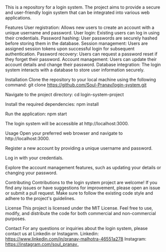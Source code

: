 This is a repository for a login system. The project aims to provide a secure and user-friendly login system that can be integrated into various web applications.

Features
User registration: Allows new users to create an account with a unique username and password.
User login: Existing users can log in using their credentials.
Password hashing: User passwords are securely hashed before storing them in the database.
Session management: Users are assigned session tokens upon successful login for subsequent authentication.
Password recovery: Users can request a password reset if they forget their password.
Account management: Users can update their account details and change their password.
Database integration: The login system interacts with a database to store user information securely.

Installation
Clone the repository to your local machine using the following command:
git clone https://github.com/Soul-Pranav/login-system.git

Navigate to the project directory:
cd login-system-project

Install the required dependencies:
npm install

Run the application:
npm start

The login system will be accessible at http://localhost:3000.

Usage
Open your preferred web browser and navigate to http://localhost:3000.

Register a new account by providing a unique username and password.

Log in with your credentials.

Explore the account management features, such as updating your details or changing your password.

Contributing
Contributions to the login system project are welcome! If you find any issues or have suggestions for improvement, please open an issue or submit a pull request. Make sure to follow the existing code style and adhere to the project's guidelines.

License
This project is licensed under the MIT License. Feel free to use, modify, and distribute the code for both commercial and non-commercial purposes.

Contact
For any questions or inquiries about the login system, please contact us at Linkedin or Instagarm.
Linkedin: https://www.linkedin.com/in/pranav-malhotra-46551a278
Instagram: https://instagram.com/soul_pranav_
